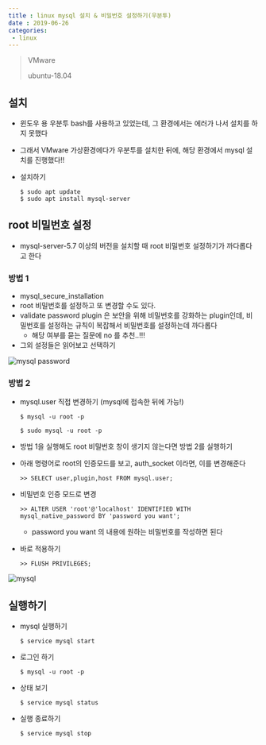```yaml
---
title : linux mysql 설치 & 비밀번호 설정하기(우분투)
date : 2019-06-26
categories:
 - linux
---
```




> VMware 
>
> ubuntu-18.04



## 설치

- 윈도우 용 우분투 bash를 사용하고 있었는데, 그 환경에서는 에러가 나서 설치를 하지 못했다
- 그래서 VMware 가상환경에다가 우분투를 설치한 뒤에, 해당 환경에서 mysql 설치를 진행했다!!

- 설치하기

  ```shell
  $ sudo apt update
  $ sudo apt install mysql-server
  ```

  



## root 비밀번호 설정

- mysql-server-5.7 이상의 버전을 설치할 때 root 비밀번호 설정하기가 까다롭다고 한다

### 방법 1

- mysql_secure_installation
- root 비밀번호를 설정하고 또 변경할 수도 있다. 
- validate password plugin 은 보안을 위해 비밀번호를 강화하는 plugin인데, 비밀번호를 설정하는 규칙이 복잡해서 비밀번호를 설정하는데 까다롭다
  - 해당 여부를 묻는 질문에 no 를 추천..!!!
- 그외 설정들은 읽어보고 선택하기

![mysql password]({{site.url}}{{site.baseurl}}/assets/images/mysql-1.png)



### 방법 2

- mysql.user 직접 변경하기 (mysql에 접속한 뒤에 가능!)

  ```shell
  $ mysql -u root -p
  ```

  ```shell
  $ sudo mysql -u root -p
  ```

- 방법 1을 실행해도 root 비밀번호 창이 생기지 않는다면 방법 2를 실행하기

- 아래 명령어로 root의 인증모드를 보고, auth_socket 이라면, 이를 변경해준다

  ```shell
  >> SELECT user,plugin,host FROM mysql.user;
  ```

- 비밀번호 인증 모드로 변경

  ```shell
  >> ALTER USER 'root'@'localhost' IDENTIFIED WITH mysql_native_password BY 'password you want';
  ```

  - password you want 의 내용에 원하는 비밀번호를 작성하면 된다

- 바로 적용하기

  ```shell
  >> FLUSH PRIVILEGES;
  ```

  

![mysql]({{site.url}}{{site.baseurl}}/assets/images/mysql-2.png)



## 실행하기

- mysql 실행하기

  ```shell
  $ service mysql start
  ```

- 로그인 하기

  ```shell
  $ mysql -u root -p
  ```

- 상태 보기

  ```shell
  $ service mysql status
  ```

- 실행 종료하기

  ```shell
  $ service mysql stop
  ```

  